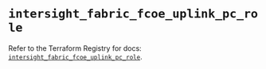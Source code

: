 # `intersight_fabric_fcoe_uplink_pc_role`

Refer to the Terraform Registry for docs: [`intersight_fabric_fcoe_uplink_pc_role`](https://registry.terraform.io/providers/ciscodevnet/intersight/1.0.71/docs/resources/fabric_fcoe_uplink_pc_role).
